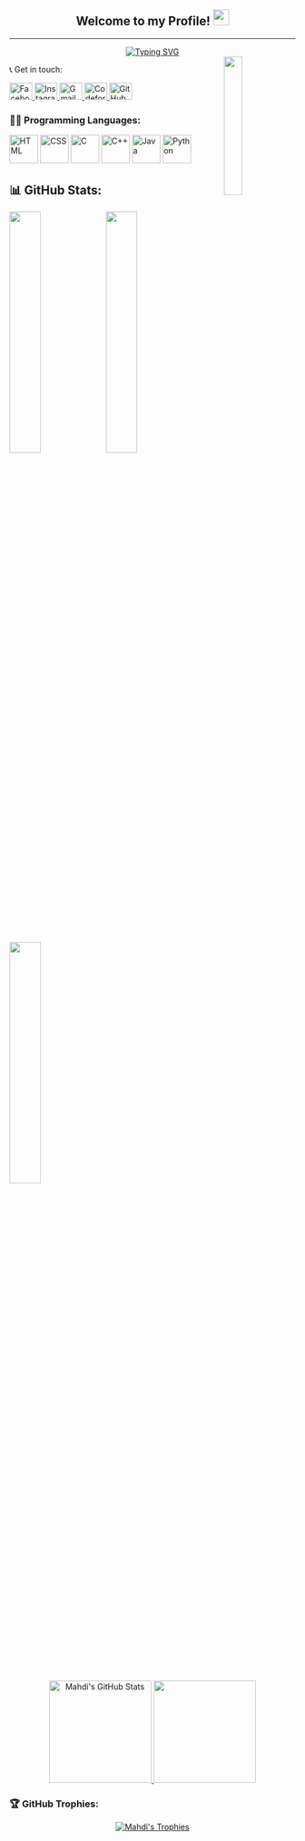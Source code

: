 

<div align="center">
  <h2>Welcome to my Profile! <img src="https://media.giphy.com/media/hvRJCLFzcasrR4ia7z/giphy.gif" width="28"></h2>
</div>

---
<div align="center">
  <a href="https://git.io/typing-svg">
    <img src="https://readme-typing-svg.demolab.com?font=Fira+Code&size=27&pause=1000&color=FF0000&width=550&lines=Turning+Ideas+into+Code+💡;Engineer+of+Elegant+Solutions+🛠️;Exploring+Programming+Universe+🌐;Lover+of+Logic+and+Innovation+✨" alt="Typing SVG">
  </a>
</div>




<img align="right" src="https://user-images.githubusercontent.com/83503353/242234419-5d36dc36-c6a7-46c4-8447-80ebc0cfb962.gif" width="25%">

📞 Get in touch:

<p>
  <a href="https://www.facebook.com/Mahdi767" target="_blank">
    <img src="https://raw.githubusercontent.com/rahuldkjain/github-profile-readme-generator/master/src/images/icons/Social/facebook.svg" alt="Facebook" height="30" width="40">
  </a>
  <a href="https://www.instagram.com/mahdi_hasan_767/" target="_blank">
  <img src="https://raw.githubusercontent.com/rahuldkjain/github-profile-readme-generator/master/src/images/icons/Social/instagram.svg" alt="Instagram" height="30" width="40">
</a>
   <a href="mailto:mehedi49891@gmail.com" target="_blank">
    <img src="https://upload.wikimedia.org/wikipedia/commons/7/7e/Gmail_icon_%282020%29.svg" alt="Gmail" height="30" width="40">
  </a>
  <a href="https://codeforces.com/profile/Mahdi_99_Hasan" target="_blank">
    <img src="https://raw.githubusercontent.com/rahuldkjain/github-profile-readme-generator/master/src/images/icons/Social/codeforces.svg" alt="Codeforces" height="30" width="40">
  </a>
  <a href="https://github.com/Mahdi767" target="_blank">
    <img src="https://cdn.jsdelivr.net/npm/simple-icons@3.1.0/icons/github.svg" alt="GitHub" height="30" width="40">
  </a>
</p>

### 👨‍💻 Programming Languages:
<p align="left">
<img src="https://raw.githubusercontent.com/bablubambal/All_logo_and_pictures/1ac69ce5fbc389725f16f989fa53c62d6e1b4883/programming%20languages/html.svg" alt="HTML" height="50" width="50">
<img src="https://raw.githubusercontent.com/bablubambal/All_logo_and_pictures/1ac69ce5fbc389725f16f989fa53c62d6e1b4883/programming%20languages/css.svg" alt="CSS" height="50" width="50">
<img src="https://raw.githubusercontent.com/bablubambal/All_logo_and_pictures/1ac69ce5fbc389725f16f989fa53c62d6e1b4883/programming%20languages/c.svg" alt="C" height="50" width="50">
<img src="https://raw.githubusercontent.com/bablubambal/All_logo_and_pictures/1ac69ce5fbc389725f16f989fa53c62d6e1b4883/programming%20languages/c%2B%2B.svg" alt="C++" height="50" width="50">
<img src="https://raw.githubusercontent.com/bablubambal/All_logo_and_pictures/1ac69ce5fbc389725f16f989fa53c62d6e1b4883/programming%20languages/java.svg" alt="Java" height="50" width="50">
<img src="https://raw.githubusercontent.com/bablubambal/All_logo_and_pictures/1ac69ce5fbc389725f16f989fa53c62d6e1b4883/programming%20languages/python.svg" alt="Python" height="50" width="50">



## 📊 GitHub Stats:

<div>
  <img src="http://github-profile-summary-cards.vercel.app/api/cards/stats?username=Mahdi767&theme=github_dark" width="33%">
  <img src="http://github-profile-summary-cards.vercel.app/api/cards/repos-per-language?username=Mahdi767&theme=github_dark" width="33%">
  <img src="http://github-profile-summary-cards.vercel.app/api/cards/productive-time?username=Mahdi767&theme=github_dark&utcOffset=8" width="33%">
</div>

<p align="center">
  <a href="https://github.com/anuraghazra/github-readme-stats">
    <img alt="Mahdi's GitHub Stats" src="https://github-readme-stats.vercel.app/api?username=Mahdi767&show_icons=true&theme=tokyonight" height="180px">
  </a>
  <img src="https://github-readme-stats.vercel.app/api/top-langs?username=Mahdi767&layout=compact&theme=tokyonight" height="180px">
</p>


### 🏆 GitHub Trophies:
<p align="center">
  <a href="https://github.com/ryo-ma/github-profile-trophy">
    <img src="https://github-profile-trophy.vercel.app/?username=Mahdi767&theme=tokyonight&column=4&margin-w=15&margin-h=15" alt="Mahdi's Trophies">
  </a>
</p>
